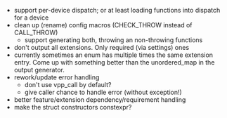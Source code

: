 - support per-device dispatch; or at least loading functions into
  dispatch for a device
- clean up (rename) config macros (CHECK_THROW instead of CALL_THROW)
	- support generating both, throwing an non-throwing functions
- don't output all extensions. Only required (via settings) ones
- currently sometimes an enum has multiple times the same extension
  entry. Come up with something better than the unordered_map
  in the output generator.
- rework/update error handling
	- don't use vpp_call by default?
	- give caller chance to handle error (without exception!)
- better feature/extension dependency/requirement handling
- make the struct constructors constexpr?
